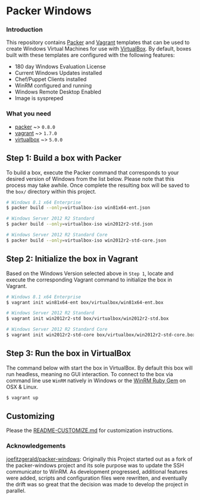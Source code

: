 # Packer Windows

### Introduction

This repository contains [Packer](https://www.packer.io/) and [Vagrant](https://www.vagrantup.com/) templates that can be used to create Windows Virtual Machines for use with [VirtualBox](https://www.virtualbox.org/wiki/Downloads). By default, boxes built with these templates are configured with the following features:

- 180 day Windows Evaluation License
- Current Windows Updates installed
- Chef/Puppet Clients installed
- WinRM configured and running
- Windows Remote Desktop Enabled
- Image is syspreped


### What you need

- [packer](https://github.com/mitchellh/packer/blob/master/CHANGELOG.md) ~> `0.8.0`
- [vagrant](https://www.vagrantup.com/) ~> `1.7.0`
- [virtualbox](https://www.virtualbox.org/wiki/Downloads) ~> `5.0.0`


## Step 1: Build a box with Packer

To build a box, execute the Packer command that corresponds to your desired version of Windows from the list below. Please note that this process may take awhile. Once complete the resulting box will be saved to the `box/` directory within this project.

```bash
# Windows 8.1 x64 Enterprise
$ packer build --only=virtualbox-iso win81x64-ent.json
```

```bash
# Windows Server 2012 R2 Standard
$ packer build --only=virtualbox-iso win2012r2-std.json
```

```bash
# Windows Server 2012 R2 Standard Core
$ packer build --only=virtualbox-iso win2012r2-std-core.json
```

## Step 2: Initialize the box in Vagrant

Based on the Windows Version selected above in `Step 1`, locate and execute the corresponding Vagrant command to initialize the box in Vagrant.

```bash
# Windows 8.1 x64 Enterprise
$ vagrant init win81x64-ent box/virtualbox/win81x64-ent.box
```

```bash
# Windows Server 2012 R2 Standard
$ vagrant init win2012r2-std box/virtualbox/win2012r2-std.box
```

```bash
# Windows Server 2012 R2 Standard Core
$ vagrant init win2012r2-std-core box/virtualbox/win2012r2-std-core.box
```

## Step 3: Run the box in VirtualBox

The command below with start the box in VirtualBox. By default this box will run headless, meaning no GUI interaction. To connect to the box via command line use `WinRM` natively in Windows or the [WinRM Ruby Gem](https://github.com/WinRb/WinRM) on OSX & Linux.

```bash
$ vagrant up
```

## Customizing

Please the [README-CUSTOMIZE.md](https://github.com/audio4ears/packer-windows/blob/master/README-CUSTOMIZE.md) for customization instructions.

### Acknowledgements

 [joefitzgerald/packer-windows](https://github.com/joefitzgerald/packer-windows): Originally this Project started out as a fork of the packer-windows project and its sole purpose was to update the SSH communicator to WinRM. As development progressed, additional features were added, scripts and configuration files were rewritten, and eventually the drift was so great that the decision was made to develop the project in parallel.
